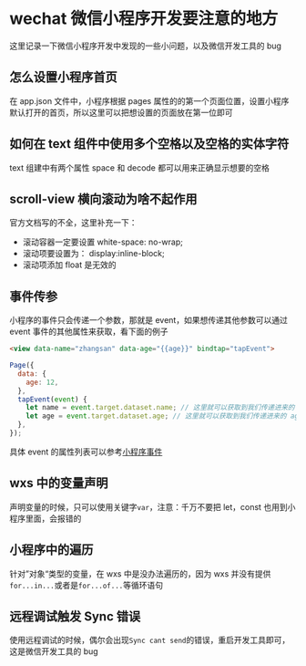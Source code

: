 # wechat 微信小程序开发要注意的地方

这里记录一下微信小程序开发中发现的一些小问题，以及微信开发工具的 bug

## 怎么设置小程序首页

在 app.json 文件中，小程序根据 pages 属性的的第一个页面位置，设置小程序默认打开的首页，所以这里可以把想设置的页面放在第一位即可

## 如何在 text 组件中使用多个空格以及空格的实体字符

text 组建中有两个属性 space 和 decode 都可以用来正确显示想要的空格

## scroll-view 横向滚动为啥不起作用

官方文档写的不全，这里补充一下：

* 滚动容器一定要设置 white-space: no-wrap;
* 滚动项要设置为： display:inline-block;
* 滚动项添加 float 是无效的

## 事件传参

小程序的事件只会传递一个参数，那就是 event，如果想传递其他参数可以通过 event 事件的其他属性来获取，看下面的例子

```html
<view data-name="zhangsan" data-age="{{age}}" bindtap="tapEvent">
```

```js
Page({
  data: {
    age: 12,
  },
  tapEvent(event) {
    let name = event.target.dataset.name; // 这里就可以获取到我们传递进来的 name 值
    let age = event.target.dataset.age; // 这里就可以获取到我们传递进来的 age 值
  },
});
```

具体 event 的属性列表可以参考[小程序事件](https://developers.weixin.qq.com/miniprogram/dev/framework/view/wxml/event.html)

## wxs 中的变量声明

声明变量的时候，只可以使用关键字`var`，注意：千万不要把 let，const 也用到小程序里面，会报错的

## 小程序中的遍历

针对”对象“类型的变量，在 wxs 中是没办法遍历的，因为 wxs 并没有提供`for...in...`或者是`for...of...`等循环语句

## 远程调试触发 Sync 错误

使用远程调试的时候，偶尔会出现`Sync cant send`的错误，重启开发工具即可，这是微信开发工具的 bug
